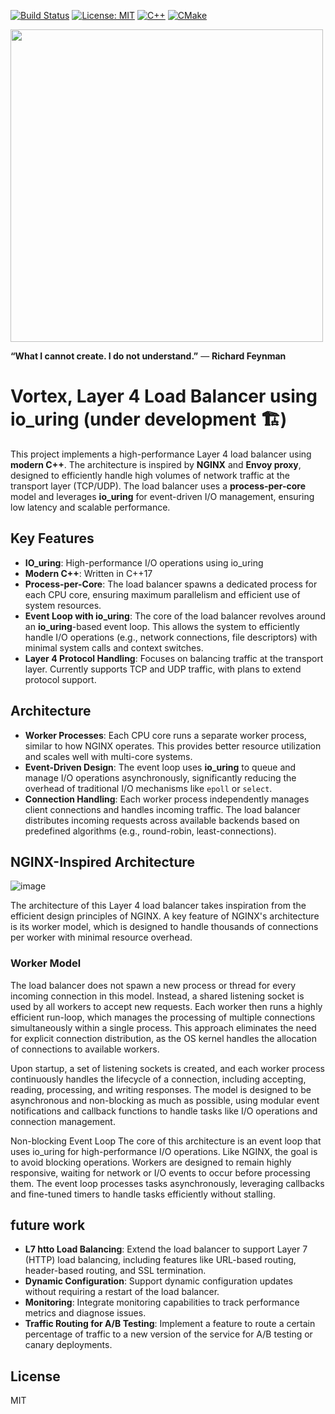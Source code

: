 [![Build Status](https://github.com/aabolfazl/Vortex/actions/workflows/cmake-single-platform.yml/badge.svg)](https://github.com/aabolfazl/Vortex/actions/workflows/cmake-single-platform.yml)
[![License: MIT](https://img.shields.io/badge/License-MIT-yellow.svg)](https://opensource.org/licenses/MIT)
[![C++](https://img.shields.io/badge/C++-17-blue.svg)](https://en.wikipedia.org/wiki/C%2B%2B17)
[![CMake](https://img.shields.io/badge/CMake-3.10-blue)](https://cmake.org/)

<img src='https://github.com/aabolfazl/Vortex/assets/33707955/ecf80e50-99de-4ec5-ae4d-47315fe04457' width='500'>

**“What I cannot create. I do not understand.”**
― **Richard Feynman**

# Vortex, Layer 4 Load Balancer using io_uring (under development 🏗️)
This project implements a high-performance Layer 4 load balancer using **modern C++**. The architecture is inspired by **NGINX** and **Envoy proxy**, designed to efficiently handle high volumes of network traffic at the transport layer (TCP/UDP). The load balancer uses a **process-per-core** model and leverages **io_uring** for event-driven I/O management, ensuring low latency and scalable performance.

## Key Features

- **IO_uring**: High-performance I/O operations using io_uring
- **Modern C++**: Written in C++17
- **Process-per-Core**: The load balancer spawns a dedicated process for each CPU core, ensuring maximum parallelism and efficient use of system resources.
- **Event Loop with io_uring**: The core of the load balancer revolves around an **io_uring**-based event loop. This allows the system to efficiently handle I/O operations (e.g., network connections, file descriptors) with minimal system calls and context switches.
- **Layer 4 Protocol Handling**: Focuses on balancing traffic at the transport layer. Currently supports TCP and UDP traffic, with plans to extend protocol support.

## Architecture

- **Worker Processes**: Each CPU core runs a separate worker process, similar to how NGINX operates. This provides better resource utilization and scales well with multi-core systems.
- **Event-Driven Design**: The event loop uses **io_uring** to queue and manage I/O operations asynchronously, significantly reducing the overhead of traditional I/O mechanisms like `epoll` or `select`.
- **Connection Handling**: Each worker process independently manages client connections and handles incoming traffic. The load balancer distributes incoming requests across available backends based on predefined algorithms (e.g., round-robin, least-connections).


## NGINX-Inspired Architecture
![image](https://github.com/user-attachments/assets/72709a58-ef41-4d9c-b3e4-b46e7fbb2ec8)

The architecture of this Layer 4 load balancer takes inspiration from the efficient design principles of NGINX. A key feature of NGINX's architecture is its worker model, which is designed to handle thousands of connections per worker with minimal resource overhead.

### Worker Model
The load balancer does not spawn a new process or thread for every incoming connection in this model. Instead, a shared listening socket is used by all workers to accept new requests. Each worker then runs a highly efficient run-loop, which manages the processing of multiple connections simultaneously within a single process. This approach eliminates the need for explicit connection distribution, as the OS kernel handles the allocation of connections to available workers.

Upon startup, a set of listening sockets is created, and each worker process continuously handles the lifecycle of a connection, including accepting, reading, processing, and writing responses. The model is designed to be asynchronous and non-blocking as much as possible, using modular event notifications and callback functions to handle tasks like I/O operations and connection management.

Non-blocking Event Loop
The core of this architecture is an event loop that uses io_uring for high-performance I/O operations. Like NGINX, the goal is to avoid blocking operations. Workers are designed to remain highly responsive, waiting for network or I/O events to occur before processing them. The event loop processes tasks asynchronously, leveraging callbacks and fine-tuned timers to handle tasks efficiently without stalling.

## future work
- **L7 htto Load Balancing**: Extend the load balancer to support Layer 7 (HTTP) load balancing, including features like URL-based routing, header-based routing, and SSL termination.
- **Dynamic Configuration**: Support dynamic configuration updates without requiring a restart of the load balancer.
- **Monitoring**: Integrate monitoring capabilities to track performance metrics and diagnose issues.
- **Traffic Routing for A/B Testing**: Implement a feature to route a certain percentage of traffic to a new version of the service for A/B testing or canary deployments.

## License

MIT
